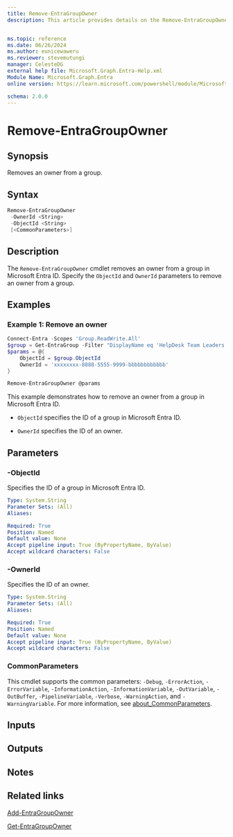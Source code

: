 ```yaml
---
title: Remove-EntraGroupOwner
description: This article provides details on the Remove-EntraGroupOwner command.


ms.topic: reference
ms.date: 06/26/2024
ms.author: eunicewaweru
ms.reviewer: stevemutungi
manager: CelesteDG
external help file: Microsoft.Graph.Entra-Help.xml
Module Name: Microsoft.Graph.Entra
online version: https://learn.microsoft.com/powershell/module/Microsoft.Graph.Entra/Remove-EntraGroupOwner

schema: 2.0.0
---
```


# Remove-EntraGroupOwner

## Synopsis

Removes an owner from a group.

## Syntax

```powershell
Remove-EntraGroupOwner
 -OwnerId <String>
 -ObjectId <String>
 [<CommonParameters>]
```

## Description

The `Remove-EntraGroupOwner` cmdlet removes an owner from a group in Microsoft Entra ID. Specify the `ObjectId` and `OwnerId` parameters to remove an owner from a group.

## Examples

### Example 1: Remove an owner

```powershell
Connect-Entra -Scopes 'Group.ReadWrite.All'
$group = Get-EntraGroup -Filter "DisplayName eq 'HelpDesk Team Leaders'"
$params = @{
    ObjectId = $group.ObjectId
    OwnerId = 'xxxxxxxx-8888-5555-9999-bbbbbbbbbbbb'
}

Remove-EntraGroupOwner @params
```

This example demonstrates how to remove an owner from a group in Microsoft Entra ID.

- `ObjectId` specifies the ID of a group in Microsoft Entra ID.  

- `OwnerId` specifies the ID of an owner.

## Parameters

### -ObjectId

Specifies the ID of a group in Microsoft Entra ID.

```yaml
Type: System.String
Parameter Sets: (All)
Aliases:

Required: True
Position: Named
Default value: None
Accept pipeline input: True (ByPropertyName, ByValue)
Accept wildcard characters: False
```

### -OwnerId

Specifies the ID of an owner.

```yaml
Type: System.String
Parameter Sets: (All)
Aliases:

Required: True
Position: Named
Default value: None
Accept pipeline input: True (ByPropertyName, ByValue)
Accept wildcard characters: False
```

### CommonParameters

This cmdlet supports the common parameters: `-Debug`, `-ErrorAction`, `-ErrorVariable`, `-InformationAction`, `-InformationVariable`, `-OutVariable`, `-OutBuffer`, `-PipelineVariable`, `-Verbose`, `-WarningAction`, and `-WarningVariable`. For more information, see [about_CommonParameters](https://go.microsoft.com/fwlink/?LinkID=113216).

## Inputs

## Outputs

## Notes

## Related links

[Add-EntraGroupOwner](Add-EntraGroupOwner.md)

[Get-EntraGroupOwner](Get-EntraGroupOwner.md)
